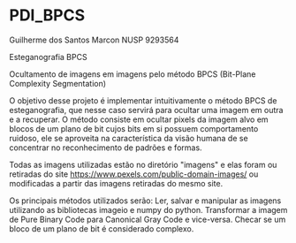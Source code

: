 # PDI_BPCS
Guilherme dos Santos Marcon NUSP 9293564

Esteganografia BPCS

Ocultamento de imagens em imagens pelo método BPCS (Bit-Plane Complexity Segmentation)

  O objetivo desse projeto é implementar intuitivamente o método BPCS de esteganografia, que nesse caso servirá para ocultar uma imagem em outra e a recuperar. O método consiste em ocultar pixels da imagem alvo em blocos de um plano de bit cujos bits em si possuem comportamento ruidoso, ele se aproveita na característica da visão humana de se concentrar no reconhecimento de padrões e formas.

Todas as imagens utilizadas estão no diretório "imagens" e elas foram ou retiradas do site https://www.pexels.com/public-domain-images/ ou modificadas a partir das imagens retiradas do mesmo site.

Os principais métodos utilizados serão:
Ler, salvar e manipular as imagens utilizando as bibliotecas imageio e numpy do python.
Transformar a imagem de Pure Binary Code para Canonical Gray Code e vice-versa.
Checar se um bloco de um plano de bit é considerado complexo.
